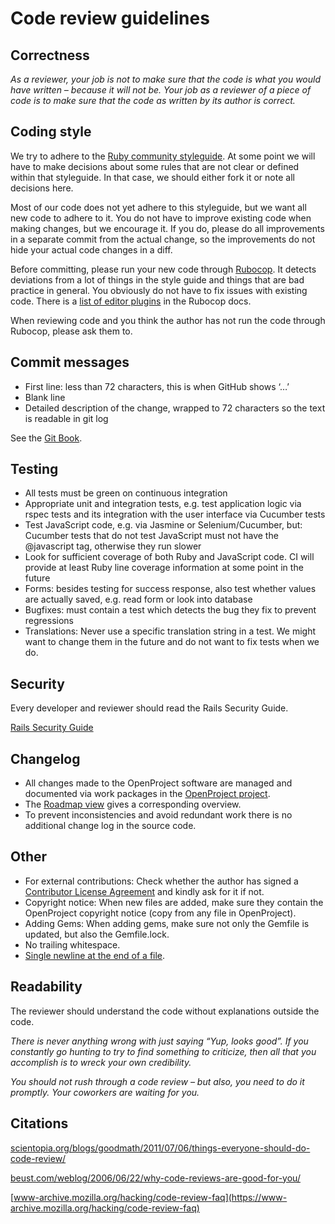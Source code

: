 # Code review guidelines

## Correctness

*As a reviewer, your job is not to make sure that the code is what you would have written – because it will not be. Your job as a reviewer of a piece of code is to make sure that the code as written by its author is correct.*

## Coding style

We try to adhere to the [Ruby community styleguide](https://github.com/bbatsov/ruby-style-guide). At some point we will have to make decisions about some rules that are not clear or defined within that styleguide. In that case, we should either fork it or note all decisions here.

Most of our code does not yet adhere to this styleguide, but we want all new code to adhere to it. You do not have to improve existing code when making changes, but we encourage it. If you do, please do all improvements in a separate commit from the actual change, so the improvements do not hide your actual code changes in a diff.

Before committing, please run your new code through [Rubocop](https://github.com/bbatsov/rubocop). It detects deviations from a lot of things in the style guide and things that are bad practice in general. You obviously do not have to fix issues with existing code. There is a [list of editor plugins](https://docs.rubocop.org/rubocop/1.31/integration_with_other_tools.html#editor-integration) in the Rubocop docs.

When reviewing code and you think the author has not run the code through Rubocop, please ask them to.

## Commit messages

- First line: less than 72 characters, this is when GitHub shows ‘…’
- Blank line
- Detailed description of the change, wrapped to 72 characters so the text is readable in git log

See the [Git Book](https://git-scm.com/book/en/v2/Distributed-Git-Contributing-to-a-Project#Commit-Guidelines).

## Testing

- All tests must be green on continuous integration
- Appropriate unit and integration tests, e.g. test application logic via rspec tests and its integration with the user interface via Cucumber tests
- Test JavaScript code, e.g. via Jasmine or Selenium/Cucumber, but: Cucumber tests that do not test JavaScript must not have the @javascript tag, otherwise they run slower
- Look for sufficient coverage of both Ruby and JavaScript code. CI will provide at least Ruby line coverage information at some point in the future
- Forms: besides testing for success response, also test whether values are actually saved, e.g. read form or look into database
- Bugfixes: must contain a test which detects the bug they fix to prevent regressions
- Translations: Never use a specific translation string in a test. We might want to change them in the future and do not want to fix tests when we do.

## Security

Every developer and reviewer should read the Rails Security Guide.

[Rails Security Guide](https://guides.rubyonrails.org/security.html)

## Changelog

- All changes made to the OpenProject software are managed and documented via work packages in the [OpenProject project](https://community.openproject.org/projects/openproject/).
- The [Roadmap view](https://community.openproject.com/projects/openproject/roadmap) gives a corresponding overview.
- To prevent inconsistencies and avoid redundant work there is no additional change log in the source code.

## Other

- For external contributions: Check whether the author has signed a [Contributor License Agreement](../#openproject-contributor-license-agreement-cla) and kindly ask for it if not.
- Copyright notice: When new files are added, make sure they contain the OpenProject copyright notice (copy from any file in OpenProject).
- Adding Gems: When adding gems, make sure not only the Gemfile is updated, but also the Gemfile.lock.
- No trailing whitespace.
- [Single newline at the end of a file](https://stackoverflow.com/questions/729692/why-should-text-files-end-with-a-newline).

## Readability

The reviewer should understand the code without explanations outside the code.

*There is never anything wrong with just saying “Yup, looks good”. If you constantly go hunting to try to find something to criticize, then all that you accomplish is to wreck your own credibility.*

*You should not rush through a code review – but also, you need to do it promptly. Your coworkers are waiting for you.*

## Citations

[scientopia.org/blogs/goodmath/2011/07/06/things-everyone-should-do-code-review/](https://blog.csdn.net/zhangmike/article/details/30198411)

[beust.com/weblog/2006/06/22/why-code-reviews-are-good-for-you/](https://beust.com/weblog/2006/06/22/why-code-reviews-are-good-for-you/)

[www-archive.mozilla.org/hacking/code-review-faq](https://www-archive.mozilla.org/hacking/code-review-faq)
